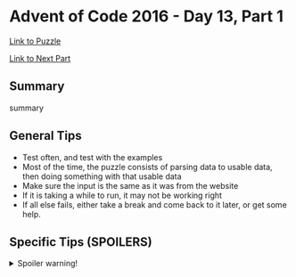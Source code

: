 # Advent of Code 2016 - Day 13, Part 1

[Link to Puzzle](https://adventofcode.com/2016/day/13)

[Link to Next Part](https://github.com/CodingAP/unofficial-aoc-syllabus/blob/main/years/2016/day13/part2.md)

## Summary
summary

## General Tips
- Test often, and test with the examples
- Most of the time, the puzzle consists of parsing data to usable data, then doing something with that usable data
- Make sure the input is the same as it was from the website
- If it is taking a while to run, it may not be working right
- If all else fails, either take a break and come back to it later, or get some help.

## Specific Tips (SPOILERS)
<details> <summary>Spoiler warning!</summary>

specific tips

</details>